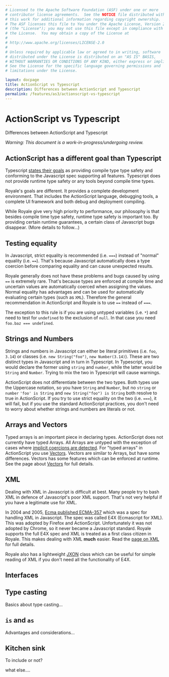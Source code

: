```yaml
---
# Licensed to the Apache Software Foundation (ASF) under one or more
# contributor license agreements.  See the NOTICE file distributed with
# this work for additional information regarding copyright ownership.
# The ASF licenses this file to You under the Apache License, Version 2.0
# (the "License"); you may not use this file except in compliance with
# the License.  You may obtain a copy of the License at
# 
# http://www.apache.org/licenses/LICENSE-2.0
# 
# Unless required by applicable law or agreed to in writing, software
# distributed under the License is distributed on an "AS IS" BASIS,
# WITHOUT WARRANTIES OR CONDITIONS OF ANY KIND, either express or implied.
# See the License for the specific language governing permissions and
# limitations under the License.

layout: docpage
title: ActionScript vs Typescript
description: Differences between ActionScript and Typescript
permalink: /features/as3/actionscript-vs-typescript
---
```


# ActionScript vs Typescript

Differences between ActionScript and Typescript

*Warning: This document is a work-in-progress/undergoing review.*

## ActionScript has a different goal than Typescript
Typescript [states their goals](https://github.com/Microsoft/TypeScript/wiki/TypeScript-Design-Goals) as providing compile type type safety and conforming to the Javascript spec supporting all features. Typescript does not provide runtime type safety or any tools beyond compile time types.

Royale's goals are different. It provides a complete development environment. That includes the ActionScript language, debugging tools, a complete UI framework and both debug and deployment compiling.

While Royale give very high priority to performance, our philosophy is that besides compile time type safety, runtime type safety is important too. By providing certain runtime guarantees, a certain class of Javascript bugs disappear. (More details to follow...)

## Testing equality
In Javascript, strict equality is recommended (i.e. `===`) instead of "normal" equality (i.e. `==`). That's because Javascript automatically does a type coercion before comparing equality and can cause unexpected results.

Royale generally does not have these problems and bugs caused by using `==` is extremely rare. That's because types are enforced at compile time and uncertain values are automatically coerced when assigning the values. Normal equality has advantages and can be used for automatically evaluating certain types (such as `XML`). Therefore the general recommendation in ActionScript and Royale is to use `==` instead of `===`.

The exception to this rule is if you are using untyped variables (i.e. `*`) and need to test for `undefined` to the exclusion of `null`. In that case you need `foo.baz === undefined`.

## Strings and Numbers
Strings and numbers in Javascript can either be literal primitives (i.e. `foo`, `3.14`) or classes (i.e. `new String("foo")`, `new Number(3.14)`). These are two distinct types in Javascript and in turn in Typescript. In Typescript, you would declare the former using `string` and `number`, while the latter would be `String` and `Number`. Trying to mix the two in Typescript will cause warnings.

ActionScript does not differentiate between the two types. Both types use the Uppercase notation, so you have `String` and `Number`, but no `string` or `number` `'foo' is String` and `new String("foo") is String` both resolve to true in ActionScript. If you try to use strict equality on the two (i.e. `===`), it will fail, but if you use the standard ActionScript practices, you don't need to worry about whether strings and numbers are literals or not.

## Arrays and Vectors
Typed arrays is an important piece in declaring types. ActionScript does not currently have typed Arrays. All Arrays are untyped with the exception of cases where [implicit coercions are detected](create-an-application/optimizations/compiler-configuration-settings.html#implicit-complex-coercions). For "typed arrays" in ActionScript you use [Vectors](features/as3/vectors). Vectors are similar to Arrays, but have some differences. Vectors has some features which can be enforced at runtime. See the page about [Vectors](features/as3/vectors) for full details.


## XML
Dealing with XML in Javascript is difficult at best. Many people try to bash XML in defence of Javascript's poor XML support. That's not very helpful if you have a legitimate use for XML.

In 2004 and 2005, [Ecma published ECMA-357](https://www.ecma-international.org/publications-and-standards/standards/ecma-357/) which was a spec for handling XML in Javascript. The spec was called E4X (Ecmascript for XML). This was adopted by Firefox and ActionScript. Unfortunately it was not adopted by Chrome, so it never became a Javascript standard. Royale supports the full E4X spec and XML is treated as a first class citizen in Royale. This makes dealing with XML **much** easier. Read the [page on XML](features/as3/xml) for full details.

Royale also has a lightweight [JXON](https://royale.apache.org/asdoc/#!org.apache.royale.utils/JXON) class which can be useful for simple reading of XML if you don't need all the functionality of E4X.

## Interfaces
## Type casting
Basics about type casting...

## `is` and `as`
Advantages and considerations...

## Kitchen sink
To include or not?

what else....